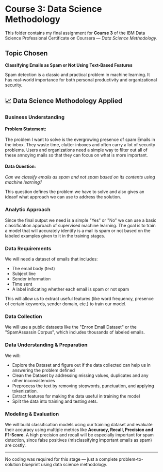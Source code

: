 # Course 3: Data Science Methodology

This folder contains my final assignment for **Course 3** of the IBM Data Science Professional Certificate on Coursera — *Data Science Methodology*.

## Topic Chosen
**Classifying Emails as Spam or Not Using Text-Based Features**

Spam detection is a classic and practical problem in machine learning. It has real-world importance for both personal productivity and organizational security.

## 📈 Data Science Methodology Applied

### **Business Understanding**

#### Problem Statement:
The problem I want to solve is the evergrowing presence of spam Emails in the inbox. They waste time, clutter inboxes and often carry a lot of security problems. Users and organizations need a simple way to filter out all of these annoying mails so that they can focus on what is more important.

#### Data Question:
_Can we classify emails as spam and not spam based on its contents using machine learning?_

This question defines the problem we have to solve and also gives an ideaof what approach we can use to address the solution.

### **Analytic Approach**  
Since the final output we need is a simple "Yes" or "No" we can use a basic classification approach of supervised machine learning. The goal is to train a model that will accurately identify is a mail is spam or not based on the labeled examples given to it in the training stages.

### **Data Requirements**  
We will need a dataset of emails that includes:

- The email body (text)
- Subject line
- Sender information
- Time sent
- A label indicating whether each email is spam or not spam

This will allow us to extract useful features (like word frequency, presence of certain keywords, sender domain, etc.) to train our model.

### **Data Collection**  
  We will use a public datasets like the "Enron Email Dataset" or the "SpamAssassin Corpus", which includes thousands of labeled emails.

### **Data Understanding & Preparation**  
We will:

- Explore the Dataset and figure out if the data collected can help us in answering the problem defined
- Clean the Dataset by addressing missing values, duplicates and any other inconsistencies
- Preprocess the text by removing stopwords, punctuation, and applying tokenization. 
- Extract features for making the data useful in training the model
- Split the data into training and testing sets.

### **Modeling & Evaluation**  
We will build classification models using our training dataset and evaluate their accuracy using multiple metrics like **Accuracy, Recall, Precision and F1-Score**.  A high precision and recall will be especially important for spam detection, since false positives (misclassifying important emails as spam) are costly.

---

No coding was required for this stage — just a complete problem-to-solution blueprint using data science methodology.

